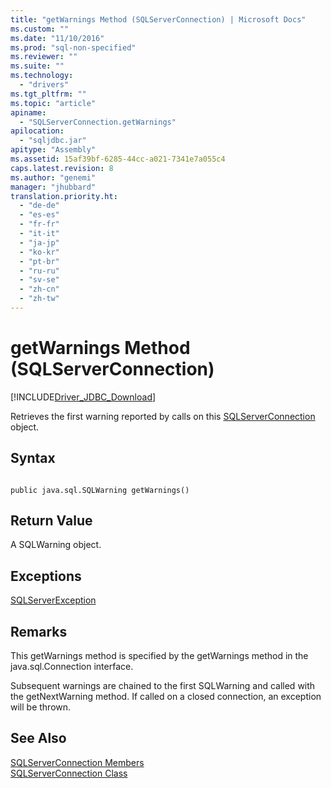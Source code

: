```yaml
---
title: "getWarnings Method (SQLServerConnection) | Microsoft Docs"
ms.custom: ""
ms.date: "11/10/2016"
ms.prod: "sql-non-specified"
ms.reviewer: ""
ms.suite: ""
ms.technology: 
  - "drivers"
ms.tgt_pltfrm: ""
ms.topic: "article"
apiname: 
  - "SQLServerConnection.getWarnings"
apilocation: 
  - "sqljdbc.jar"
apitype: "Assembly"
ms.assetid: 15af39bf-6285-44cc-a021-7341e7a055c4
caps.latest.revision: 8
ms.author: "genemi"
manager: "jhubbard"
translation.priority.ht: 
  - "de-de"
  - "es-es"
  - "fr-fr"
  - "it-it"
  - "ja-jp"
  - "ko-kr"
  - "pt-br"
  - "ru-ru"
  - "sv-se"
  - "zh-cn"
  - "zh-tw"
---
```

# getWarnings Method (SQLServerConnection)
[!INCLUDE[Driver_JDBC_Download](../../../connect/jdbc/includes)]

  Retrieves the first warning reported by calls on this [SQLServerConnection](../../../connect/jdbc/reference/sqlserverconnection-class.md) object.  
  
## Syntax  
  
```  
  
public java.sql.SQLWarning getWarnings()  
```  
  
## Return Value  
 A SQLWarning object.  
  
## Exceptions  
 [SQLServerException](../../../connect/jdbc/reference/sqlserverexception-class.md)  
  
## Remarks  
 This getWarnings method is specified by the getWarnings method in the java.sql.Connection interface.  
  
 Subsequent warnings are chained to the first SQLWarning and called with the getNextWarning method. If called on a closed connection, an exception will be thrown.  
  
## See Also  
 [SQLServerConnection Members](../../../connect/jdbc/reference/sqlserverconnection-members.md)   
 [SQLServerConnection Class](../../../connect/jdbc/reference/sqlserverconnection-class.md)  
  
  